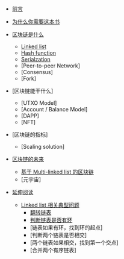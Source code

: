 
<!-- docs/_sidebar.md -->

- [前言](/README.md)
- [为什么你需要这本书](/为什么你需要这本书.md)

- [区块链是什么](/区块链是什么/README.md)
  - [Linked list](/区块链是什么/linked-list.md)
  - [Hash function](/区块链是什么/hash-function.md)
  - [Serialzation](/区块链是什么/serialization.md)
  - [Peer-to-peer Network]
  - [Consensus]
  - [Fork]
  
- [区块链能干什么]
  - [UTXO Model]
  - [Account / Balance Model]
  - [DAPP]
  - [NFT]
  
- [区块链的指标]
  - [Scaling solution]
  
- [区块链的未来](/区块链的未来/README.md)
  - [基于 Multi-linked list 的区块链](/区块链的未来/基于%20Multi-linked%20list%20的区块链.md)
  - [元宇宙]
  
- [延伸阅读](/延伸阅读/README.md)
  - [Linked list 相关典型问题](/延伸阅读/Linked%20list%20相关典型问题/README.md)
    - [翻转链表](/延伸阅读/Linked%20list%20相关典型问题/翻转链表.md)
    - [判断链表是否有环](/延伸阅读/Linked%20list%20相关典型问题/判断链表是否有环.md)
    - [链表如果有环，找到环的起点]
    - [判断两个链表是否相交]
    - [两个链表如果相交，找到第一个交点]
    - [合并两个有序链表]

